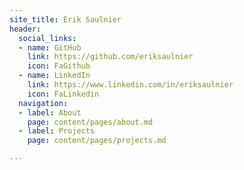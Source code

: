 ```yaml
---
site_title: Erik Saulnier
header:
  social_links:
  - name: GitHub
    link: https://github.com/eriksaulnier
    icon: FaGithub
  - name: LinkedIn
    link: https://www.linkedin.com/in/eriksaulnier
    icon: FaLinkedin
  navigation:
  - label: About
    page: content/pages/about.md
  - label: Projects
    page: content/pages/projects.md

---
```

